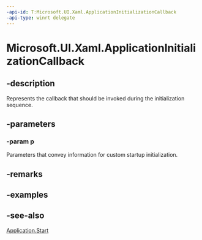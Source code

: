 ```yaml
---
-api-id: T:Microsoft.UI.Xaml.ApplicationInitializationCallback
-api-type: winrt delegate
---
```

<!-- Delegate syntax.
public delegate void ApplicationInitializationCallback(Windows.UI.Xaml.ApplicationInitializationCallbackParams p)
-->
# Microsoft.UI.Xaml.ApplicationInitializationCallback

## -description
Represents the callback that should be invoked during the initialization sequence.

## -parameters
### -param p
Parameters that convey information for custom startup initialization.


## -remarks

## -examples

## -see-also
[Application.Start](application_start_1265583819.md)
